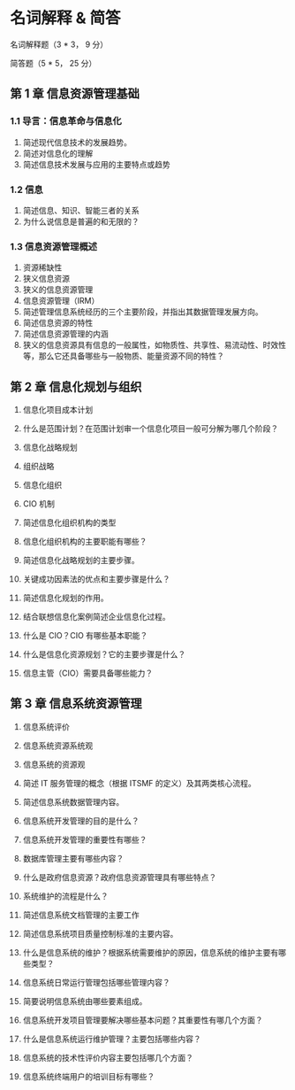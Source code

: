 # 名词解释 & 简答

名词解释题（3 \* 3， 9 分）

简答题（5 \* 5， 25 分）

## 第 1 章 信息资源管理基础

### 1.1 导言：信息革命与信息化

1. 简述现代信息技术的发展趋势。
2. 简述对信息化的理解
3. 简述信息技术发展与应用的主要特点或趋势

### 1.2 信息

1. 简述信息、知识、智能三者的关系
2. 为什么说信息是普遍的和无限的？

### 1.3 信息资源管理概述

1. 资源稀缺性
2. 狭义信息资源
3. 狭义的信息资源管理
4. 信息资源管理（IRM）
5. 简述管理信息系统经历的三个主要阶段，并指出其数据管理发展方向。
6. 简述信息资源的特性
7. 简述信息资源管理的内涵
8. 狭义的信息资源具有信息的一般属性，如物质性、共享性、易流动性、时效性等，那么它还具备哪些与一般物质、能量资源不同的特性？

## 第 2 章 信息化规划与组织

1. 信息化项目成本计划

2. 什么是范围计划？在范围计划审一个信息化项目一般可分解为哪几个阶段？

3. 信息化战略规划

4. 组织战略

5. 信息化组织
6. CIO 机制

7. 简述信息化组织机构的类型

8. 信息化组织机构的主要职能有哪些？
9. 简述信息化战略规划的主要步骤。

10. 关键成功因素法的优点和主要步骤是什么？

11. 简述信息化规划的作用。
12. 结合联想信息化案例简述企业信息化过程。
13. 什么是 CIO？CIO 有哪些基本职能？

14. 什么是信息化资源规划？它的主要步骤是什么？
15. 信息主管（CIO）需要具备哪些能力？

## 第 3 章 信息系统资源管理

1. 信息系统评价

2. 信息系统资源系统观

3. 信息系统的资源观

4. 简述 IT 服务管理的概念（根据 ITSMF 的定义）及其两类核心流程。

5. 简述信息系统数据管理内容。

6. 信息系统开发管理的目的是什么？

7. 信息系统开发管理的重要性有哪些？

8. 数据库管理主要有哪些内容？

9. 什么是政府信息资源？政府信息资源管理具有哪些特点？

10. 系统维护的流程是什么？

11. 简述信息系统文档管理的主要工作

12. 简述信息系统项目质量控制标准的主要内容。

13. 什么是信息系统的维护？根据系统需要维护的原因，信息系统的维护主要有哪些类型？

14. 信息系统日常运行管理包括哪些管理内容？

15. 简要说明信息系统由哪些要素组成。

16. 信息系统开发项目管理要解决哪些基本问题？其重要性有哪几个方面？

17. 什么是信息系统运行维护管理？主要包括哪些内容？

18. 信息系统的技术性评价内容主要包括哪几个方面？

19. 信息系统终端用户的培训目标有哪些？
